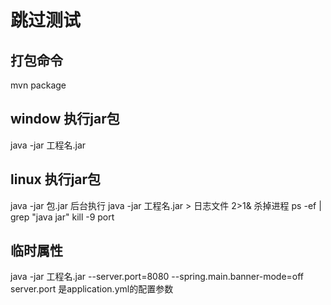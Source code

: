 # 跳过测试

## 打包命令
mvn package

## window 执行jar包
java -jar 工程名.jar

## linux 执行jar包
java -jar 包.jar 
后台执行 java -jar 工程名.jar > 日志文件 2>1&
杀掉进程 
ps -ef | grep "java jar"
kill -9 port


## 临时属性
java -jar 工程名.jar  --server.port=8080 --spring.main.banner-mode=off
server.port 是application.yml的配置参数